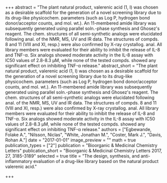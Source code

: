 +++
abstract = "The plant natural product, valerenic acid (1, I) was chosen as a desirable scaffold for the generation of a novel screening library due to its drug-like physicochem. parameters (such as Log P, hydrogen bond donor/acceptor counts, and mol. wt.).  An 11-membered amide library was subsequently generated using parallel soln.-phase synthesis and Ghosez's reagent.  The chem. structures of all semi-synthetic analogs were elucidated following anal. of the NMR, MS, UV and IR data.  The structures of compds. 8 and 11 (VIII and XI, resp.) were also confirmed by X-ray crystallog. anal.  All library members were evaluated for their ability to inhibit the release of IL-8 and TNF-α.  Six analogs showed moderate activity in the IL-8 assay with IC50 values of 2.8-8.3 μM, while none of the tested compds. showed any significant effect on inhibiting TNF-α release."
abstract_short = "The plant natural product, valerenic acid (1, I) was chosen as a desirable scaffold for the generation of a novel screening library due to its drug-like physicochem. parameters (such as Log P, hydrogen bond donor/acceptor counts, and mol. wt.).  An 11-membered amide library was subsequently generated using parallel soln.-phase synthesis and Ghosez's reagent.  The chem. structures of all semi-synthetic analogs were elucidated following anal. of the NMR, MS, UV and IR data.  The structures of compds. 8 and 11 (VIII and XI, resp.) were also confirmed by X-ray crystallog. anal.  All library members were evaluated for their ability to inhibit the release of IL-8 and TNF-α.  Six analogs showed moderate activity in the IL-8 assay with IC50 values of 2.8-8.3 μM, while none of the tested compds. showed any significant effect on inhibiting TNF-α release."
authors = ["Egbewande, Folake A.", "Nilsson, Niclas", "White, Jonathan M.", "Coster, Mark J.", "Davis, Rohan A."]
date = "2017-01-01"
image_preview = ""
math = true
publication_types = ["2"]
publication = "Bioorganic & Medicinal Chemistry Letters"
publication_short = "Bioorganic & Medicinal Chemistry Letters 2017, 27, 3185-3189"
selected = true
title = "The design, synthesis, and anti-inflammatory evaluation of a drug-like library based on the natural product valerenic acid."


+++